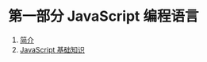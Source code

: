 # 第一部分 JavaScript 编程语言

1. [简介](./01.an-introduction/)
2. [JavaScript 基础知识](./02.javascript-fundamentals/)
